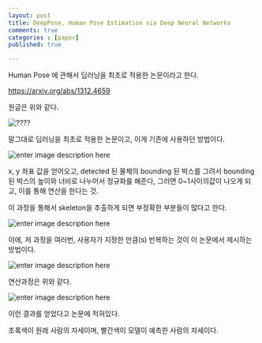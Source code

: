 ```yaml
---
layout: post
title: DeepPose, Human Pose Estimation via Deep Neural Networks
comments: true
categories : [paper]
published: true

---
```


Human Pose 에 관해서 딥러닝을 최초로 적용한 논문이라고 한다.

https://arxiv.org/abs/1312.4659

원글은 위와 같다.

![????](https://ifh.cc/g/sWZw9Q.png)

말그대로 딥러닝을 최초로 적용한 논문이고, 이게 기존에 사용하던 방법이다.

![enter image description here](https://ifh.cc/g/dc02HT.jpg)

x, y 좌표 값을 얻어오고, detected 된 물체의 bounding 된 박스를 그려서 bounding된 박스의 높이와 너비로 나누어서 정규화를 해준다, 그러면 0~1사이의값이 나오게 되고, 이를 통해 연산을 한다는 것.

이 과정을 통해서 skeleton을 추출하게 되면 부정확한 부분들이 많다고 한다.

![enter image description here](https://ifh.cc/g/KK6Vg1.png)

이에, 저 과정을 여러번, 사용자가 지정한 만큼(s) 반복하는 것이 이 논문에서 제시하는 방법이다.

![enter image description here](https://ifh.cc/g/DVfglp.jpg)

연산과정은 위와 같다.

![enter image description here](https://ifh.cc/g/oMko4s.png)

이런 결과를 얻었다고 논문에 적혀있다.

초록색이 원래 사람의 자세이며, 빨간색이 모델이 예측한 사람의 자세이다.
